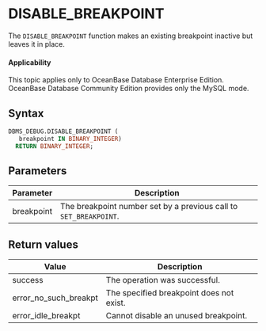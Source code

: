 DISABLE_BREAKPOINT
=======================================

The `DISABLE_BREAKPOINT` function makes an existing breakpoint inactive but leaves it in place.

  <main id="notice" >
    <h4>Applicability</h4>
    <p>This topic applies only to OceanBase Database Enterprise Edition. OceanBase Database Community Edition provides only the MySQL mode. </p>
  </main>

Syntax
-----------

```sql
DBMS_DEBUG.DISABLE_BREAKPOINT (
   breakpoint IN BINARY_INTEGER)
  RETURN BINARY_INTEGER;
```



Parameters
-------------



| **Parameter** | **Description** |
|------------|----------------------------|
| breakpoint | The breakpoint number set by a previous call to `SET_BREAKPOINT`.  |



Return values
------------



| **Value** | **Description** |
|-----------------------|-------------|
| success | The operation was successful.  |
| error_no_such_breakpt | The specified breakpoint does not exist.  |
| error_idle_breakpt | Cannot disable an unused breakpoint.  |



